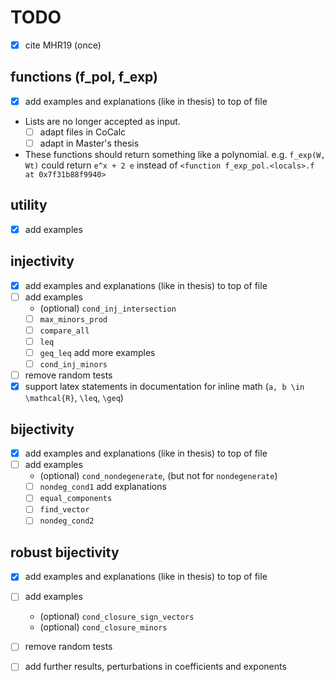 # TODO

* [x] cite MHR19 (once)

## functions (f_pol, f_exp)

* [x] add examples and explanations (like in thesis) to top of file
* Lists are no longer accepted as input.
  * [ ] adapt files in CoCalc
  * [ ] adapt in Master's thesis
* These functions should return something like a polynomial.
  e.g. `f_exp(W, Wt)` could return `e^x + 2 e` instead of `<function f_exp_pol.<locals>.f at 0x7f31b88f9940>`

## utility

* [x] add examples

## injectivity

* [x] add examples and explanations (like in thesis) to top of file
* [ ] add examples
    * (optional) `cond_inj_intersection`
    * [ ] `max_minors_prod`
    * [ ] `compare_all`
    * [ ] `leq`
    * [ ] `geq_leq` add more examples
    * [ ] `cond_inj_minors`
* [ ] remove random tests
* [x] support latex statements in documentation for inline math
  (`a, b \in \mathcal{R}`, `\leq`, `\geq`)

## bijectivity

* [x] add examples and explanations (like in thesis) to top of file
* [ ] add examples
    * (optional) `cond_nondegenerate`, (but not for `nondegenerate`)
    * [ ] `nondeg_cond1` add explanations
    * [ ] `equal_components`
    * [ ] `find_vector`
    * [ ] `nondeg_cond2`

## robust bijectivity

* [x] add examples and explanations (like in thesis) to top of file
* [ ] add examples
    * (optional) `cond_closure_sign_vectors`
    * (optional) `cond_closure_minors`
* [ ] remove random tests
* [ ] add further results, perturbations in coefficients and exponents

